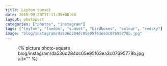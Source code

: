 ```yaml
---
title: Leyton sunset
date: 2015-09-28T11:11:35+00:00
layout: photopost
categories: ["photos", "instagram"]
tags: ["leyton", "london", "sunset", "birdboxes", "colour", "redsky"]
image: "blog/instagram/da536d284dc05e95f63ea3c07695778b.jpg"
---
```


<figure class="photo photo--square">
  {% picture photo-square blog/instagram/da536d284dc05e95f63ea3c07695778b.jpg alt="" %}
</figure>


